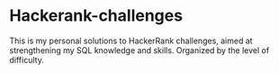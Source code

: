 # Hackerank-challenges
This is my personal solutions to HackerRank challenges, aimed at strengthening my SQL knowledge and skills. Organized by the level of difficulty.
